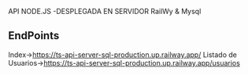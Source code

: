 API NODE.JS -DESPLEGADA EN SERVIDOR RailWy & Mysql

EndPoints
---------

Index->https://ts-api-server-sql-production.up.railway.app/
Listado de Usuarios->https://ts-api-server-sql-production.up.railway.app/usuarios